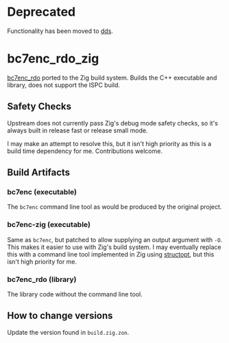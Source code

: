 # Deprecated

Functionality has been moved to [dds](https://github.com/games-by-Mason/dds).

# bc7enc_rdo_zig
[bc7enc_rdo](https://github.com/richgel999/bc7enc_rdo) ported to the Zig build system. Builds the C++ executable and library, does not support the ISPC build.

## Safety Checks

Upstream does not currently pass Zig's debug mode safety checks, so it's always built in release fast or release small mode.

I may make an attempt to resolve this, but it isn't high priority as this is a build time dependency for me. Contributions welcome.

## Build Artifacts

### bc7enc (executable)

The `bc7enc` command line tool as would be produced by the original project.

### bc7enc-zig (executable)

Same as `bc7enc`, but patched to allow supplying an output argument with `-O`. This makes it easier to use with Zig's build system. I may eventually replace this with a command line tool implemented in Zig using [structopt](https://github.com/Games-by-Mason/structopt/), but this isn't high priority for me.

### bc7enc_rdo (library)

The library code without the command line tool.

## How to change versions
Update the version found in `build.zig.zon`.